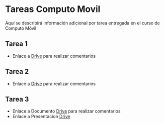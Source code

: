# Tareas Computo Movil

Aquí se describirá información adicional por tarea entregada en el curso de Computo Móvil

## Tarea 1 

- Enlace a [Drive](https://docs.google.com/document/d/1iHkr5JQ69t4YD1rKvPfuN5RSl49hpDNSEBcxTRUNKeI/edit?usp=sharing) para realizar comentarios


## Tarea 2

- Enlace a [Drive](https://docs.google.com/document/d/1YDvaDPkjKdUHa-fU5dZImBaqo86qV9rDEPKF5n2OEq8/edit?usp=sharing) para realizar comentarios

## Tarea 3

- Enlace a Documento [Drive](https://docs.google.com/document/d/1Lnw6fy3QXz96OIjb-FduDT5g8NSHFFamRlcDk_OfvMc/edit?usp=sharing) para realizar comentarios
- Enlace a Presentacion [Drive](https://docs.google.com/presentation/d/1rx5fZpl8NMSqkRroMzmQaZ3cY1gCadPu_vxRGouIYoM/edit?usp=sharing)
